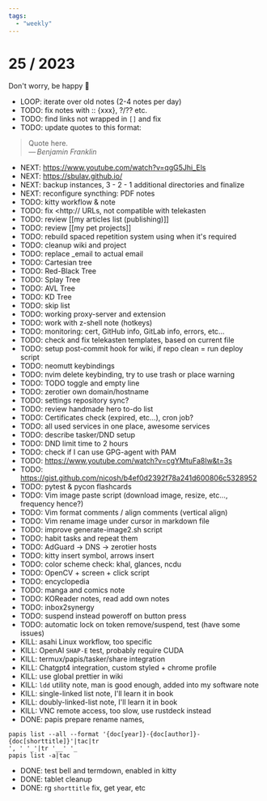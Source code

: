 ```yaml
---
tags:
  - "weekly"
---
```


# 25 / 2023

Don't worry, be happy 🍭

- LOOP: iterate over old notes (2-4 notes per day)
- TODO: fix notes with :: {xxx}, ?/?? etc.
- TODO: find links not wrapped in `[]` and fix
- TODO: update quotes to this format:
> Quote here.\
> —&thinsp;<cite>Benjamin Franklin</cite>

- NEXT: https://www.youtube.com/watch?v=qgG5Jhi_Els
- NEXT: https://sbulav.github.io/
- NEXT: backup instances, 3 - 2 - 1 additional directories and finalize
- NEXT: reconfigure syncthing: PDF notes
- TODO: kitty workflow & note
- TODO: fix <http:// URLs, not compatible with telekasten
- TODO: review [[my articles list (publishing)]]
- TODO: review [[my pet projects]]
- TODO: rebuild spaced repetition system using <!-- prettier-ignore-start -->
when it's required
- TODO: cleanup wiki and project
- TODO: replace \_email to actual email
- TODO: Cartesian tree
- TODO: Red-Black Tree
- TODO: Splay Tree
- TODO: AVL Tree
- TODO: KD Tree
- TODO: skip list
- TODO: working proxy-server and extension
- TODO: work with z-shell note (hotkeys)
- TODO: monitoring: cert, GitHub info, GitLab info, errors, etc...
- TODO: check and fix telekasten templates, based on current file
- TODO: setup post-commit hook for wiki, if repo clean = run deploy script
- TODO: neomutt keybindings
- TODO: nvim delete keybinding, try to use trash or place warning
- TODO: TODO toggle and empty line
- TODO: zerotier own domain/hostname
- TODO: settings repository sync?
- TODO: review handmade hero to-do list
- TODO: Certificates check (expired, etc...), cron job?
- TODO: all used services in one place, awesome services
- TODO: describe tasker/DND setup
- TODO: DND limit time to 2 hours
- TODO: check if I can use GPG-agent with PAM
- TODO: https://www.youtube.com/watch?v=cgYMtuFa8Iw&t=3s
- TODO: https://gist.github.com/nicosh/b4ef0d2392f78a241d600806c5328952
- TODO: pytest & pycon flashcards
- TODO: Vim image paste script (download image, resize, etc..., frequency
  hence?)
- TODO: Vim format comments / align comments (vertical align)
- TODO: Vim rename image under cursor in markdown file
- TODO: improve generate-image2.sh script
- TODO: habit tasks and repeat them
- TODO: AdGuard → DNS → zerotier hosts
- TODO: kitty insert symbol, arrows insert
- TODO: color scheme check: khal, glances, ncdu
- TODO: OpenCV + screen + click script
- TODO: encyclopedia
- TODO: manga and comics note
- TODO: KOReader notes, read add own notes
- TODO: inbox2synergy
- TODO: suspend instead poweroff on button press
- TODO: automatic lock on token remove/suspend, test (have some issues)
- KILL: asahi Linux workflow, too specific
- KILL: OpenAI `SHAP-E` test, probably require CUDA
- KILL: termux/papis/tasker/share integration
- KILL: Chatgpt4 integration, custom styled + chrome profile
- KILL: use global prettier in wiki
- KILL: `ldd` utility note, man is good enough, added into my software note
- KILL: single-linked list note, I'll learn it in book
- KILL: doubly-linked-list note, I'll learn it in book
- KILL: VNC remote access, too slow, use rustdeck instead
- DONE: papis prepare rename names,
```
papis list --all --format '{doc[year]}-{doc[author]}-{doc[shorttitle]}'|tac|tr
', ' '_'|tr '__' '_
papis list -a|tac
```
- DONE: test bell and termdown, enabled in kitty
- DONE: tablet cleanup
- DONE: rg `shorttitle` fix, get year, etc

